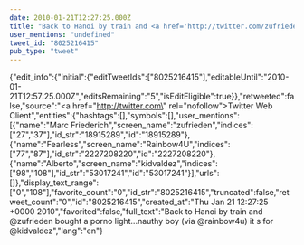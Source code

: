```yaml
---
date: 2010-01-21T12:27:25.000Z
title: "Back to Hanoi by train and <a href='http://twitter.com/zufrieden'>@zufrieden</a> bought a porno light...nauthy boy (via <a href='http://twitter.com/rainbow4u'>@rainbow4u</a>) it s for <a href='http://twitter.com/kidvaldez'>@kidvaldez</a>″"
user_mentions: "undefined"
tweet_id: "8025216415"
pub_type: "tweet"
---
```

{"edit_info":{"initial":{"editTweetIds":["8025216415"],"editableUntil":"2010-01-21T12:57:25.000Z","editsRemaining":"5","isEditEligible":true}},"retweeted":false,"source":"<a href=\"http://twitter.com\" rel=\"nofollow\">Twitter Web Client</a>","entities":{"hashtags":[],"symbols":[],"user_mentions":[{"name":"Marc Friederich","screen_name":"zufrieden","indices":["27","37"],"id_str":"18915289","id":"18915289"},{"name":"Fearless","screen_name":"Rainbow4U","indices":["77","87"],"id_str":"2227208220","id":"2227208220"},{"name":"Alberto","screen_name":"kidvaldez","indices":["98","108"],"id_str":"53017241","id":"53017241"}],"urls":[]},"display_text_range":["0","108"],"favorite_count":"0","id_str":"8025216415","truncated":false,"retweet_count":"0","id":"8025216415","created_at":"Thu Jan 21 12:27:25 +0000 2010","favorited":false,"full_text":"Back to Hanoi by train and @zufrieden bought a porno light...nauthy boy (via @rainbow4u) it s for @kidvaldez","lang":"en"}
